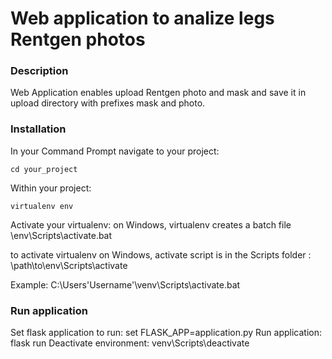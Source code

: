 # Web application to analize legs Rentgen photos

### Description
Web Application enables upload Rentgen photo and mask and save it in upload directory with prefixes mask and photo.

### Installation

In your Command Prompt navigate to your project:
```
cd your_project
```

Within your project:
```
virtualenv env
```

Activate your virtualenv:
on Windows, virtualenv creates a batch file
\env\Scripts\activate.bat

to activate virtualenv on Windows, activate script is in the Scripts folder :
\path\to\env\Scripts\activate

Example:
C:\Users\'Username'\venv\Scripts\activate.bat

### Run application

Set flask application to run: set FLASK_APP=application.py
Run application: flask run
Deactivate environment: venv\Scripts\deactivate


